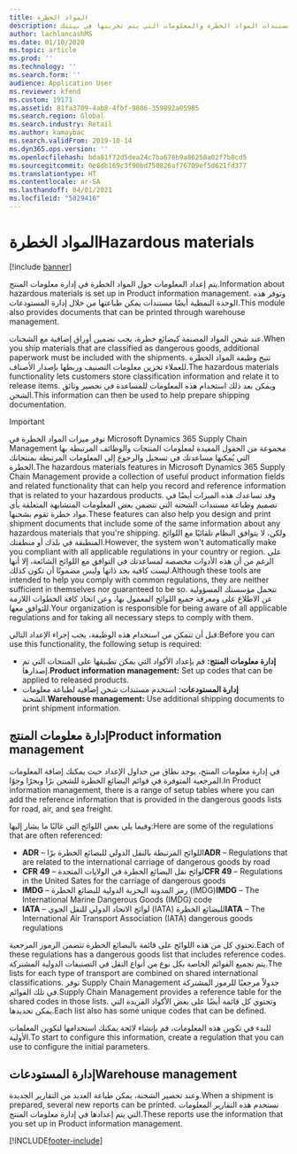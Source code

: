 ```yaml
---
title: المواد الخطرة
description: يوفر هذا الموضوع معلومات حول مستندات المواد الخطرة والمعلومات التي يتم تخزينها في بيئتك.
author: lachlancashMS
ms.date: 01/10/2020
ms.topic: article
ms.prod: ''
ms.technology: ''
ms.search.form: ''
audience: Application User
ms.reviewer: kfend
ms.custom: 19171
ms.assetid: 81fa3709-4ab8-4fbf-9806-359892a05985
ms.search.region: Global
ms.search.industry: Retail
ms.author: kamaybac
ms.search.validFrom: 2019-10-14
ms.dyn365.ops.version: ''
ms.openlocfilehash: bda81f72d5dea24c7ba678b9a86258a02f7b8cd5
ms.sourcegitcommit: 0e8db169c3f90bd750826af76709ef5d621fd377
ms.translationtype: HT
ms.contentlocale: ar-SA
ms.lasthandoff: 04/01/2021
ms.locfileid: "5829416"
---
```

# <a name="hazardous-materials"></a><span data-ttu-id="3f809-103">المواد الخطرة</span><span class="sxs-lookup"><span data-stu-id="3f809-103">Hazardous materials</span></span>

[!include [banner](../includes/banner.md)]

<span data-ttu-id="3f809-104">يتم إعداد المعلومات حول المواد الخطرة في إدارة معلومات المنتج.</span><span class="sxs-lookup"><span data-stu-id="3f809-104">Information about hazardous materials is set up in Product information management.</span></span> <span data-ttu-id="3f809-105">وتوفر هذه الوحدة النمطية أيضًا مستندات يمكن طباعتها من خلال إدارة المستودعات.</span><span class="sxs-lookup"><span data-stu-id="3f809-105">This module also provides documents that can be printed through warehouse management.</span></span>

<span data-ttu-id="3f809-106">عند شحن المواد المصنفة كبضائع خطرة، يجب تضمين أوراق إضافية مع الشحنات.</span><span class="sxs-lookup"><span data-stu-id="3f809-106">When you ship materials that are classified as dangerous goods, additional paperwork must be included with the shipments.</span></span> <span data-ttu-id="3f809-107">تتيح وظيفة المواد الخطرة للعملاء تخزين معلومات التصنيف وربطها بإصدار الأصناف.</span><span class="sxs-lookup"><span data-stu-id="3f809-107">The hazardous materials functionality lets customers store classification information and relate it to release items.</span></span> <span data-ttu-id="3f809-108">ويمكن بعد ذلك استخدام هذه المعلومات للمساعدة في تحضير وثائق الشحن.</span><span class="sxs-lookup"><span data-stu-id="3f809-108">This information can then be used to help prepare shipping documentation.</span></span>

> [!IMPORTANT]
> <span data-ttu-id="3f809-109">توفر ميزات المواد الخطرة في Microsoft Dynamics 365 Supply Chain Management مجموعة من الحقول المفيدة لمعلومات المنتجات والوظائف المرتبطة بها التي يُمكنها مساعدتك في تسجيل والرجوع إلى المعلومات المرتبطة بمنتجاتك الخطرة.</span><span class="sxs-lookup"><span data-stu-id="3f809-109">The hazardous materials features in Microsoft Dynamics 365 Supply Chain Management provide a collection of useful product information fields and related functionality that can help you record and reference information that is related to your hazardous products.</span></span> <span data-ttu-id="3f809-110">وقد تساعدك هذه الميزات أيضًا في تصميم وطباعة مستندات الشحنة التي تتضمن بعض المعلومات المتشابهة المتعلقة بأي مواد خطرة تقوم بشحنها.</span><span class="sxs-lookup"><span data-stu-id="3f809-110">These features can also help you design and print shipment documents that include some of the same information about any hazardous materials that you're shipping.</span></span> <span data-ttu-id="3f809-111">ولكن، لا يتوافق النظام تلقائيًا مع اللوائح المنطبقة في بلدك أو منطقتك.</span><span class="sxs-lookup"><span data-stu-id="3f809-111">However, the system won't automatically make you compliant with all applicable regulations in your country or region.</span></span> <span data-ttu-id="3f809-112">على الرغم من أن هذه الأدوات مخصصة لمساعدتك في التوافق مع اللوائح الشائعة، إلا أنها ليست كافية بحد ذاتها وليس مضمونًا أن تكون كذلك.</span><span class="sxs-lookup"><span data-stu-id="3f809-112">Although these tools are intended to help you comply with common regulations, they are neither sufficient in themselves nor guaranteed to be so.</span></span> <span data-ttu-id="3f809-113">تتحمل مؤسستك المسؤولية عن الاطلاع على ومعرفة جميع اللوائح المعمول بها، وعن اتخاذ كافة الخطوات اللازمة للتوافق معها.</span><span class="sxs-lookup"><span data-stu-id="3f809-113">Your organization is responsible for being aware of all applicable regulations and for taking all necessary steps to comply with them.</span></span>

<span data-ttu-id="3f809-114">قبل أن تتمكن من استخدام هذه الوظيفة، يجب إجراء الإعداد التالي:</span><span class="sxs-lookup"><span data-stu-id="3f809-114">Before you can use this functionality, the following setup is required:</span></span>

- <span data-ttu-id="3f809-115">**إدارة معلومات المنتج:** قم بإعداد الأكواد التي يمكن تطبيقها على المنتجات التي تم إصدارها.</span><span class="sxs-lookup"><span data-stu-id="3f809-115">**Product information management:** Set up codes that can be applied to released products.</span></span>
- <span data-ttu-id="3f809-116">**إدارة المستودعات:** استخدم مستندات شحن إضافية لطباعة معلومات الشحنة.</span><span class="sxs-lookup"><span data-stu-id="3f809-116">**Warehouse management:** Use additional shipping documents to print shipment information.</span></span>

## <a name="product-information-management"></a><span data-ttu-id="3f809-117">إدارة معلومات المنتج</span><span class="sxs-lookup"><span data-stu-id="3f809-117">Product information management</span></span>

<span data-ttu-id="3f809-118">في إدارة معلومات المنتج، يوجد نطاق من جداول الإعداد حيث يمكنك إضافة المعلومات المرجعية المتوفرة في قوائم البضائع الخطرة للشحن برًا وبحرًا وجوًا.</span><span class="sxs-lookup"><span data-stu-id="3f809-118">In Product information management, there is a range of setup tables where you can add the reference information that is provided in the dangerous goods lists for road, air, and sea freight.</span></span>

<span data-ttu-id="3f809-119">وفيما يلي بعض اللوائح التي غالبًا ما يشار إليها:</span><span class="sxs-lookup"><span data-stu-id="3f809-119">Here are some of the regulations that are often referenced:</span></span>

- <span data-ttu-id="3f809-120">**ADR** – اللوائح المرتبطة بالنقل الدولي للبضائع الخطرة برًا</span><span class="sxs-lookup"><span data-stu-id="3f809-120">**ADR** – Regulations that are related to the international carriage of dangerous goods by road</span></span>
- <span data-ttu-id="3f809-121">**CFR 49** – لوائح نقل البضائع الخطرة في الولايات المتحدة</span><span class="sxs-lookup"><span data-stu-id="3f809-121">**CFR 49** – Regulations in the United Sates for the carriage of dangerous goods</span></span>
- <span data-ttu-id="3f809-122">**IMDG** – رمز المدونة البحرية الدولية للبضائع الخطرة (IMDG)</span><span class="sxs-lookup"><span data-stu-id="3f809-122">**IMDG** – The International Marine Dangerous Goods (IMDG) code</span></span>
- <span data-ttu-id="3f809-123">**IATA** – لوائح الاتحاد الدولي للنقل الجوي (IATA) للبضائع الخطرة</span><span class="sxs-lookup"><span data-stu-id="3f809-123">**IATA** – The International Air Transport Association (IATA) dangerous goods regulations</span></span>

<span data-ttu-id="3f809-124">تحتوي كل من هذه اللوائح على قائمة بالبضائع الخطرة تتضمن الرموز المرجعية.</span><span class="sxs-lookup"><span data-stu-id="3f809-124">Each of these regulations has a dangerous goods list that includes reference codes.</span></span> <span data-ttu-id="3f809-125">يتم تجميع القوائم الخاصة بكل نوع من أنواع النقل في التصنيفات الدولية المشتركة.</span><span class="sxs-lookup"><span data-stu-id="3f809-125">The lists for each type of transport are combined on shared international classifications.</span></span> <span data-ttu-id="3f809-126">توفر Supply Chain Management جدولاً مرجعيًا للرموز المشتركة في تلك القوائم.</span><span class="sxs-lookup"><span data-stu-id="3f809-126">Supply Chain Management provides a reference table for the shared codes in those lists.</span></span> <span data-ttu-id="3f809-127">وتحتوي كل قائمة أيضًا على بعض الأكواد الفريدة التي يمكن تحديدها.</span><span class="sxs-lookup"><span data-stu-id="3f809-127">Each list also has some unique codes that can be defined.</span></span>

<span data-ttu-id="3f809-128">للبدء في تكوين هذه المعلومات، قم بإنشاء لائحة يمكنك استخدامها لتكوين المعلمات الأولية.</span><span class="sxs-lookup"><span data-stu-id="3f809-128">To start to configure this information, create a regulation that you can use to configure the initial parameters.</span></span>

## <a name="warehouse-management"></a><span data-ttu-id="3f809-129">إدارة المستودعات</span><span class="sxs-lookup"><span data-stu-id="3f809-129">Warehouse management</span></span>

<span data-ttu-id="3f809-130">وعند تحضير الشحنة، يمكن طباعة العديد من التقارير الجديدة.</span><span class="sxs-lookup"><span data-stu-id="3f809-130">When a shipment is prepared, several new reports can be printed.</span></span> <span data-ttu-id="3f809-131">تستخدم هذه التقارير المعلومات التي يتم إعدادها في إدارة معلومات المنتج.</span><span class="sxs-lookup"><span data-stu-id="3f809-131">These reports use the information that you set up in Product information management.</span></span>


[!INCLUDE[footer-include](../../includes/footer-banner.md)]